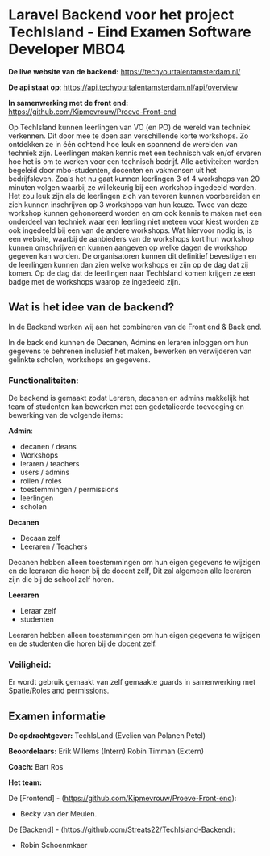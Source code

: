 # Laravel Backend voor het project TechIsland - Eind Examen Software Developer MBO4

**De live website van de backend:** 
https://techyourtalentamsterdam.nl/

**De api staat op**: 
https://api.techyourtalentamsterdam.nl/api/overview

**In samenwerking met de front end:**
https://github.com/Kipmevrouw/Proeve-Front-end

Op TechIsland kunnen leerlingen van VO (en PO) de wereld van techniek verkennen. Dit door mee te doen aan verschillende
korte workshops. Zo ontdekken ze in één ochtend hoe leuk en spannend de werelden van techniek zijn. Leerlingen maken
kennis met een technisch vak en/of ervaren hoe het is om te werken voor een technisch bedrijf. Alle activiteiten worden
begeleid door mbo-studenten, docenten en vakmensen uit het bedrijfsleven. Zoals het nu gaat kunnen leerlingen 3 of 4
workshops van 20 minuten volgen waarbij ze willekeurig bij een workshop ingedeeld worden. Het zou leuk zijn als de
leerlingen zich van tevoren kunnen voorbereiden en zich kunnen inschrijven op 3 workshops van hun keuze. Twee van deze
workshop kunnen gehonoreerd worden en om ook kennis te maken met een onderdeel van techniek waar een leerling niet
meteen voor kiest worden ze ook ingedeeld bij een van de andere workshops. Wat hiervoor nodig is, is een website,
waarbij de aanbieders van de workshops kort hun workshop kunnen omschrijven en kunnen aangeven op welke dagen de
workshop gegeven kan worden. De organisatoren kunnen dit definitief bevestigen en de leerlingen kunnen dan zien welke
workshops er zijn op de dag dat zij komen. Op de dag dat de leerlingen naar TechIsland komen krijgen ze een badge met de
workshops waarop ze ingedeeld zijn. 

## Wat is het idee van de backend?
In de Backend werken wij aan het combineren van de Front end & Back end.

In de back end kunnen de Decanen, Admins en leraren inloggen om hun gegevens te behrenen inclusief het maken, bewerken 
en verwijderen van gelinkte scholen, workshops en gegevens.

### Functionaliteiten:
De backend is gemaakt zodat Leraren, decanen en admins makkelijk het team  of studenten kan bewerken met een gedetalieerde 
toevoeging en bewerking van de volgende items:

**Admin**: 
- decanen / deans
- Workshops
- leraren / teachers
- users / admins
- rollen / roles
- toestemmingen / permissions  
- leerlingen
- scholen

**Decanen**

- Decaan zelf
- Leeraren / Teachers

Decanen hebben alleen toestemmingen om hun eigen gegevens te wijzigen en de leeraren die horen bij de docent zelf,
Dit zal algemeen alle leeraren zijn die bij de school zelf horen.

**Leeraren**

- Leraar zelf
- studenten

Leeraren hebben alleen toestemmingen om hun eigen gegevens te wijzigen en de studenten die horen bij de docent zelf. 

### Veiligheid:
Er wordt gebruik gemaakt van zelf gemaakte guards in samenwerking met Spatie/Roles and permissions.



## Examen informatie

**De opdrachtgever:**
TechIsLand (Evelien van Polanen Petel)

**Beoordelaars:**
Erik Willems (Intern)
Robin Timman (Extern)

**Coach:**
Bart Ros

**Het team:**

De [Frontend] - (https://github.com/Kipmevrouw/Proeve-Front-end):  
- Becky van der Meulen.

De [Backend] - (https://github.com/Streats22/TechIsland-Backend): 
- Robin Schoenmkaer
